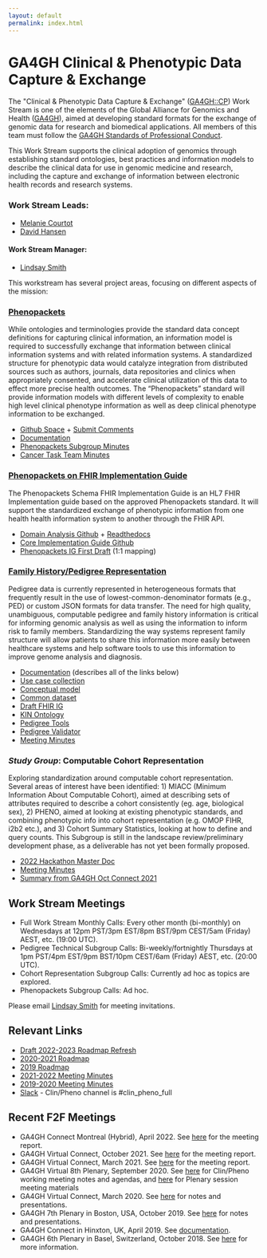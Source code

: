 ```yaml
---
layout: default
permalink: index.html
---
```


# GA4GH Clinical & Phenotypic Data Capture & Exchange

The "Clinical & Phenotypic Data Capture & Exchange" ([GA4GH::CP](http://ga4gh-cp.github.io)) Work Stream is one of the elements of the Global Alliance for Genomics and Health ([GA4GH](http://ga4gh.org)), aimed at developing standard formats for the exchange of genomic data for research and biomedical applications.  All members of this team must follow the [GA4GH Standards of Professional Conduct]( https://www.ga4gh.org/docs/GA4GH-Standards-for-Professional-Conduct_22-Jan-2018.pdf).

This Work Stream supports the clinical adoption of genomics through establishing standard ontologies, best practices and information models to describe the clinical data for use in genomic medicine and research, including the capture and exchange of information between electronic health records and research systems.

### Work Stream Leads:

- [Melanie Courtot](https://mcourtot.github.io/)
- [David Hansen](http://people.csiro.au/H/D/David-Hansen)

#### Work Stream Manager:

- [Lindsay Smith](https://ca.linkedin.com/in/lindsaysmithh)


This workstream has several project areas, focusing on different aspects of the mission:

### [Phenopackets](https://github.com/phenopackets)
While ontologies and terminologies provide the standard data concept definitions for capturing clinical information, an information model is required to successfully exchange that information between clinical information systems and with related information systems. A standardized structure for phenotypic data would catalyze integration from distributed sources such as authors, journals, data repositories and clinics when appropriately consented, and accelerate clinical utilization of this data to effect more precise health outcomes. The “Phenopackets” standard will provide information models with different levels of complexity to enable high level clinical phenotype information as well as deep clinical phenotype information to be exchanged.
- [Github Space](https://github.com/phenopackets) + [Submit Comments](https://github.com/phenopackets/phenopacket-schema/issues)
- [Documentation](https://phenopacket-schema.readthedocs.io/en/v2/index.html)
- [Phenopackets Subgroup Minutes](https://docs.google.com/document/d/1BsNt_hegpmDcEK4RliDC3EJc9B19jdJyAj6rhrgaluo/edit?usp=sharing)
- [Cancer Task Team Minutes](https://docs.google.com/document/d/1-j60KM54XB59wSn6Uok2iDk2At9Grj2_o9zu2z9A2zA/edit?usp=sharing)

### [Phenopackets on FHIR Implementation Guide](https://github.com/phenopackets/phenopacket-schema-fhir-implementation-guide)
The Phenopackets Schema FHIR Implementation Guide is an HL7 FHIR Implementation guide based on the approved Phenopackets standard. It will support the standardized exchange of phenotypic information from one health health information system to another through the FHIR API.
- [Domain Analysis Github](https://github.com/phenopackets/domain-analysis) + [Readthedocs](https://phenopackets-analysis.readthedocs.io/en/latest/)
- [Core Implementation Guide Github](https://github.com/phenopackets/core-ig)
- [Phenopackets IG First Draft](https://aehrc.github.io/fhir-phenopackets-ig/s) (1:1 mapping)

### [Family History/Pedigree Representation](https://github.com/GA4GH-Pedigree-Standard)
Pedigree data is currently represented in heterogeneous formats that frequently result in the use of lowest-common-denominator formats (e.g., PED) or custom JSON formats for data transfer. The need for high quality, unambiguous, computable pedigree and family history information is critical for informing genomic analysis as well as using the information to inform risk to family members. Standardizing the way systems represent family structure will allow patients to share this information more easily between healthcare systems and help software tools to use this information to improve genome analysis and diagnosis. 
- [Documentation](https://pedigree.readthedocs.io/en/latest/) (describes all of the links below)
- [Use case collection](https://docs.google.com/document/d/1i__95wmm3EpVytRD2gngFAXPhUajK2knWOtuHT9r8W8/edit#)
- [Conceptual model](https://github.com/GA4GH-Pedigree-Standard/pedigree/blob/master/model.md)
- [Common dataset](https://docs.google.com/document/d/1GQRd5jeZeB5qhHclLZxDe6kPD173bXWGYlTsmCbTeuI/edit?usp=sharing)
- [Draft FHIR IG](https://github.com/GA4GH-Pedigree-Standard/pedigree-fhir-ig)
- [KIN Ontology](https://github.com/GA4GH-Pedigree-Standard/family_history_terminology)
- [Pedigree Tools](https://github.com/GA4GH-Pedigree-Standard/pedigree-tools)
- [Pedigree Validator](https://github.com/GA4GH-Pedigree-Standard/pedigree-validator)
- [Meeting Minutes](https://docs.google.com/document/d/12gw2BBIPVaWxUNQx2qiVVIt7W0zVOHON_2Ts9yc9fWY/edit?usp=sharing)

### *Study Group*: Computable Cohort Representation
Exploring standardization around computable cohort representation. Several areas of interest have been identified: 1) MIACC (Minimum Information About Computable Cohort), aimed at describing sets of attributes required to describe a cohort consistently (eg. age, biological sex), 2) PHENO, aimed at looking at existing phenotypic standards, and combining phenotypic info into cohort representation (e.g. OMOP FIHR, i2b2 etc.), and 3) Cohort Summary Statistics, looking at how to define and query counts. This Subgroup is still in the landscape review/preliminary development phase, as a deliverable has not yet been formally proposed.
- [2022 Hackathon Master Doc](https://docs.google.com/document/d/1pwE1MtC-HM9BRZpKijXc1yaoPg8OIr88QdHpisRyaG0/edit?usp=sharing)
- [Meeting Minutes](https://docs.google.com/document/d/188TCXf1Gsuaw4nnfkNlYiqLZM4jzO1iOmK6AORhpvCw/edit?usp=sharing)
- [Summary from GA4GH Oct Connect 2021](https://docs.google.com/document/d/15Shtbo_6VNwr-Oo8ruRoeju12SOi79EhpLlzk4fu0jk/edit?usp=sharing)


## Work Stream Meetings
- Full Work Stream Monthly Calls: Every other month (bi-monthly) on Wednesdays at 12pm PST/3pm EST/8pm BST/9pm CEST/5am (Friday) AEST, etc.  (19:00 UTC).
- Pedigree Technical Subgroup Calls: Bi-weekly/fortnightly Thursdays at 1pm PST/4pm EST/9pm BST/10pm CEST/6am (Friday) AEST, etc.  (20:00 UTC).
- Cohort Representation Subgroup Calls: Currently ad hoc as topics are explored.
- Phenopackets Subgroup Calls: Ad hoc.

Please email [Lindsay Smith](mailto:lindsay.smith@ga4gh.org) for meeting invitations.

## Relevant Links
- [Draft 2022-2023 Roadmap Refresh](https://docs.google.com/document/d/1pdOSGct7k9Q2bNRFjk05aTcZQCzAcnEL6IoP9Yzuq3k/edit?usp=sharing)
- [2020-2021 Roadmap](https://www.ga4gh.org/how-we-work/2020-2021-roadmap/2020-2021-roadmap-part-ii/clinpheno-2020-2021-roadmap/)
- [2019 Roadmap](https://docs.google.com/document/d/1Xjtlm_G_zHJoHZkEELgNG8nSvxfeJczHaxBQ89ckxF4/edit)
- [2021-2022 Meeting Minutes](https://docs.google.com/document/d/1gxRaduk2bv6_cCSiDVJomVtfMD2AOFeDVGELsShh21U/edit?usp=sharing)
- [2019-2020 Meeting Minutes](https://docs.google.com/document/d/12gw2BBIPVaWxUNQx2qiVVIt7W0zVOHON_2Ts9yc9fWY/edit?usp=sharing)
- [Slack](https://ga4gh.slack.com/) - Clin/Pheno channel is #clin_pheno_full

## Recent F2F Meetings
- GA4GH Connect Montreal (Hybrid), April 2022. See [here](https://docs.google.com/document/d/1M4izAS5e_iYUzEvEn2WaNqOX__-HcA4uEZBUWdnufOU/edit?usp=sharing) for the meeting report.
- GA4GH Virtual Connect, October 2021. See [here](https://docs.google.com/document/d/1tJg8vC24ypEV1z81mgQF9uG8L2CXcAEkr6BgNawPKxU/edit?usp=sharing) for the meeting report.
- GA4GH Virtual Connect, March 2021. See [here](https://github.com/ga4gh-cp/pedigree/pull/6/files?short_path=8bff33e#diff-8bff33ecadb937a840bab8232dfc4bca0824e0216472f3abb702fadabbcd37e0) for the meeting report.
- GA4GH Virtual 8th Plenary, September 2020. See [here](https://docs.google.com/document/d/1tNYQOSrNLYPDWU8Njui4zadCh5URtsHOfe-ybVtmEjY/edit?usp=sharing) for Clin/Pheno working meeting notes and agendas, and [here](https://broadinstitute.swoogo.com/ga4gh-8th-plenary/meeting-materials) for Plenary session meeting materials
- GA4GH Virtual Connect, March 2020. See [here](https://docs.google.com/document/d/1rGU8Xt6aF1sL8ckIwjviSeXaGT6uu6sdo0_0e4d_qfY/edit?usp=sharing) for notes and presentations.
- GA4GH 7th Plenary in Boston, USA, October 2019. See [here](https://drive.google.com/drive/u/0/folders/1o434LggP5tTZJA179SDsH1zR45GeeiMu) for notes and presentations.
- GA4GH Connect in Hinxton, UK, April 2019. See [documentation](https://drive.google.com/open?id=1Nenj5FyjUoxvo6TtHYxuPEknYMbAfd_V).
- GA4GH 6th Plenary in Basel, Switzerland, October 2018. See [here](https://www.ga4gh.org/event/ga4gh-6th-plenary/) for more information.
